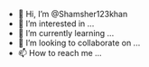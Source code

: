 - 👋 Hi, I’m @Shamsher123khan
- 👀 I’m interested in ...
- 🌱 I’m currently learning ...
- 💞️ I’m looking to collaborate on ...
- 📫 How to reach me ...

<!---
Shamsher123khan/Shamsher123khan is a ✨ special ✨ repository because its `README.md` (this file) appears on your GitHub profile.
You can click the Preview link to take a look at your changes.
--->

